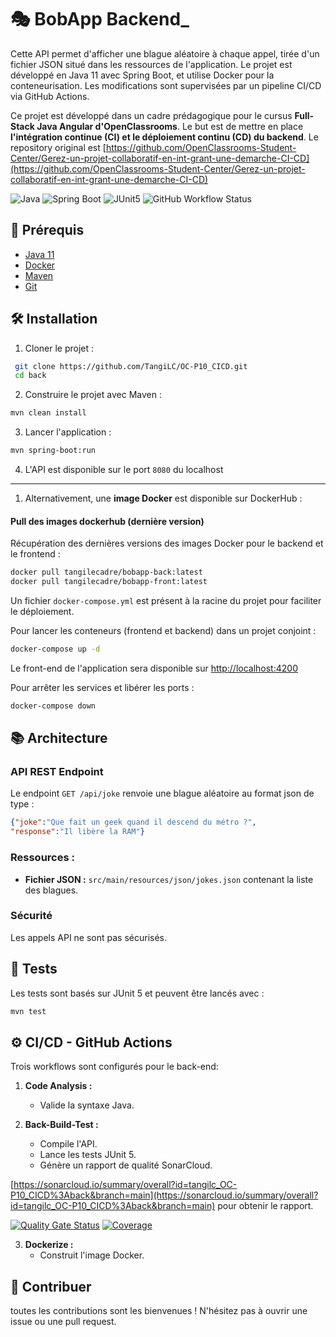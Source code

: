 # 🎭 BobApp Backend_

Cette API permet d'afficher une blague aléatoire à chaque appel, tirée d'un fichier JSON situé dans les ressources de l'application. Le projet est développé en Java 11 avec Spring Boot, et utilise Docker pour la conteneurisation. Les modifications sont supervisées par un pipeline CI/CD via GitHub Actions.

Ce projet est développé dans un cadre prédagogique pour le cursus **Full-Stack Java Angular d'OpenClassrooms**. Le but est de mettre en place **l'intégration continue (CI) et le déploiement continu (CD) du backend**.
Le repository original est [https://github.com/OpenClassrooms-Student-Center/Gerez-un-projet-collaboratif-en-int-grant-une-demarche-CI-CD](https://github.com/OpenClassrooms-Student-Center/Gerez-un-projet-collaboratif-en-int-grant-une-demarche-CI-CD)

![Java](https://img.shields.io/badge/Java-11%2B-orange?logo=coffeescript&logoColor=orange)
![Spring Boot](https://img.shields.io/badge/Spring%20Boot-2.5.4-green?logo=spring&logoColor=green)
![JUnit5](https://img.shields.io/badge/Tested%20with-JUnit.5-green?logo=junit5&logoColor=green)
![GitHub Workflow Status](https://img.shields.io/github/actions/workflow/status/TangiLC/OC-P10_CICD/back-build-test.yml?branch=main)


## 🚀 Prérequis
- [Java 11](https://www.oracle.com/java/technologies/javase/jdk11-archive-downloads.html)
- [Docker](https://www.docker.com/)
- [Maven](https://maven.apache.org/)
- [Git](https://git-scm.com/)

## 🛠️ Installation

1. Cloner le projet :
```bash
 git clone https://github.com/TangiLC/OC-P10_CICD.git
 cd back
```
2. Construire le projet avec Maven :
```bash
mvn clean install
```
3. Lancer l'application :
```bash
mvn spring-boot:run
```
4. L'API est disponible sur le port `8080` du localhost
---
1. Alternativement, une **image Docker** est disponible sur DockerHub :
#### **Pull des images dockerhub (dernière version)**
Récupération des dernières versions des images Docker pour le backend et le frontend :
```bash
docker pull tangilecadre/bobapp-back:latest
docker pull tangilecadre/bobapp-front:latest
```
Un fichier `docker-compose.yml` est présent à la racine du projet pour faciliter le déploiement.

Pour lancer les conteneurs (frontend et backend) dans un projet conjoint :
```bash
docker-compose up -d
```

Le front-end de l'application sera disponible sur [http://localhost:4200](http://localhost:4200)

Pour arrêter les services et libérer les ports :
```bash
docker-compose down
```



## 📚 Architecture

### **API REST Endpoint**
Le endpoint `GET /api/joke` renvoie une blague aléatoire au format json de type :
```json
{"joke":"Que fait un geek quand il descend du métro ?",
"response":"Il libère la RAM"}
```

### **Ressources :**
- **Fichier JSON :** `src/main/resources/json/jokes.json` contenant la liste des blagues.

### **Sécurité**
Les appels API ne sont pas sécurisés.

## 🧪 Tests
Les tests sont basés sur JUnit 5 et peuvent être lancés avec :
```bash
mvn test
```

## ⚙️ CI/CD - GitHub Actions
Trois workflows sont configurés pour le back-end:

1. **Code Analysis :**
   - Valide la syntaxe Java.

2. **Back-Build-Test :**
   - Compile l'API.
   - Lance les tests JUnit 5.
   - Génère un rapport de qualité SonarCloud.

[https://sonarcloud.io/summary/overall?id=tangilc_OC-P10_CICD%3Aback&branch=main](https://sonarcloud.io/summary/overall?id=tangilc_OC-P10_CICD%3Aback&branch=main) pour obtenir le rapport.

[![Quality Gate Status](https://sonarcloud.io/api/project_badges/measure?project=tangilc_OC-P10_CICD:back&metric=alert_status)](https://sonarcloud.io/summary/new_code?id=tangilc_OC-P10_CICD:back)
[![Coverage](https://sonarcloud.io/api/project_badges/measure?project=tangilc_OC-P10_CICD:back&metric=coverage)](https://sonarcloud.io/summary/new_code?id=tangilc_OC-P10_CICD:back)

3. **Dockerize :**
   - Construit l'image Docker.


## 🤝 Contribuer
toutes les contributions sont les bienvenues ! N'hésitez pas à ouvrir une issue ou une pull request.


